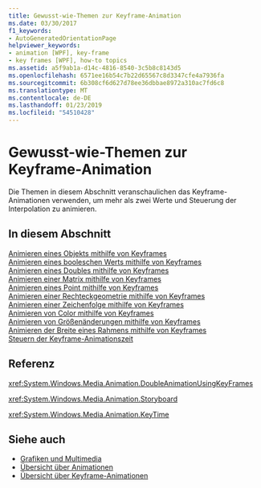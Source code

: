```yaml
---
title: Gewusst-wie-Themen zur Keyframe-Animation
ms.date: 03/30/2017
f1_keywords:
- AutoGeneratedOrientationPage
helpviewer_keywords:
- animation [WPF], key-frame
- key frames [WPF], how-to topics
ms.assetid: a5f9ab1a-d14c-4816-8540-3c5b8c8143d5
ms.openlocfilehash: 6571ee16b54c7b22d65567c8d3347cfe4a7936fa
ms.sourcegitcommit: 6b308cf6d627d78ee36dbbae8972a310ac7fd6c8
ms.translationtype: MT
ms.contentlocale: de-DE
ms.lasthandoff: 01/23/2019
ms.locfileid: "54510428"
---
```

# <a name="key-frame-animation-how-to-topics"></a>Gewusst-wie-Themen zur Keyframe-Animation
Die Themen in diesem Abschnitt veranschaulichen das Keyframe-Animationen verwenden, um mehr als zwei Werte und Steuerung der Interpolation zu animieren.  
  
## <a name="in-this-section"></a>In diesem Abschnitt  
 [Animieren eines Objekts mithilfe von Keyframes](../../../../docs/framework/wpf/graphics-multimedia/how-to-animate-an-object-by-using-key-frames.md)  
 [Animieren eines booleschen Werts mithilfe von Keyframes](../../../../docs/framework/wpf/graphics-multimedia/how-to-animate-a-boolean-by-using-key-frames.md)  
 [Animieren eines Doubles mithilfe von Keyframes](../../../../docs/framework/wpf/graphics-multimedia/how-to-animate-a-double-by-using-key-frames.md)  
 [Animieren einer Matrix mithilfe von Keyframes](../../../../docs/framework/wpf/graphics-multimedia/how-to-animate-a-matrix-by-using-key-frames.md)  
 [Animieren eines Point mithilfe von Keyframes](../../../../docs/framework/wpf/graphics-multimedia/how-to-animate-a-point-by-using-key-frames.md)  
 [Animieren einer Rechteckgeometrie mithilfe von Keyframes](../../../../docs/framework/wpf/graphics-multimedia/how-to-animate-a-rectangle-geometry-by-using-key-frames.md)  
 [Animieren einer Zeichenfolge mithilfe von Keyframes](../../../../docs/framework/wpf/graphics-multimedia/how-to-animate-a-string-by-using-key-frames.md)  
 [Animieren von Color mithilfe von Keyframes](../../../../docs/framework/wpf/graphics-multimedia/how-to-animate-color-by-using-key-frames.md)  
 [Animieren von Größenänderungen mithilfe von Keyframes](../../../../docs/framework/wpf/graphics-multimedia/how-to-animate-size-changes-by-using-key-frames.md)  
 [Animieren der Breite eines Rahmens mithilfe von Keyframes](../../../../docs/framework/wpf/graphics-multimedia/how-to-animate-the-thickness-of-a-border-by-using-key-frames.md)  
 [Steuern der Keyframe-Animationszeit](../../../../docs/framework/wpf/graphics-multimedia/how-to-control-key-frame-animation-timing.md)  
  
## <a name="reference"></a>Referenz  
 <xref:System.Windows.Media.Animation.DoubleAnimationUsingKeyFrames>  
  
 <xref:System.Windows.Media.Animation.Storyboard>  
  
 <xref:System.Windows.Media.Animation.KeyTime>  
  
## <a name="see-also"></a>Siehe auch
- [Grafiken und Multimedia](../../../../docs/framework/wpf/graphics-multimedia/index.md)
- [Übersicht über Animationen](../../../../docs/framework/wpf/graphics-multimedia/animation-overview.md)
- [Übersicht über Keyframe-Animationen](../../../../docs/framework/wpf/graphics-multimedia/key-frame-animations-overview.md)
